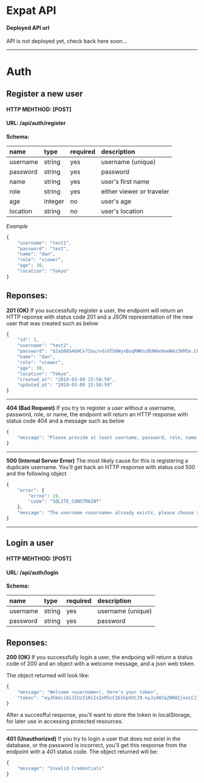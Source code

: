 # Expat API


#### Deployed API url
API is not deployed yet, check back here soon...
***

# Auth 

## Register a new user

#### HTTP MEHTHOD: [POST] 
#### URL: /api/auth/register


**Schema:**

| name | type | required | description |
| :----  | :-----  | :-------- | :----------- |
| username | string | yes | username (unique) |
| password | string | yes | password |
| name | string | yes | user's first name |
| role | string | yes | either viewer or traveler |
| age | integer | no | user's age |
| location | string | no | user's location |

*Example*

```javascript
{
    "username": "test1",
	"password": "test",
	"name": "dan",
	"role": "viewer",
	"age": 30,
	"location": "Tokyo"
}
```

**Reponses:**
---
**201 (OK)**
If you successfully register a user, the endpoint will return an HTTP reponse with status code 201 and a JSON representation of the new user that was created such as below
```javascript
{
    "id": 2,
    "username": "test2",
    "password": "$2a$08$4bHCx7Zou/vdsGTU6WyxBuqRWKnzBUN6e9awNAz2KMSe.C88PvuyO",
    "name": "dan",
    "role": "viewer",
    "age": 30,
    "location": "Tokyo",
    "created_at": "2019-03-09 15:58:59",
    "updated_at": "2019-03-09 15:58:59"
}
```
***
**404 (Bad Request)**
If you try to register a user without a username, password, role, or name, the endpoint will return an HTTP response with status code 404 and a message such as below
```javascript
{
    "message": "Please provide at least username, password, role, name for a new user"
}
```
***
**500 (Internal Server Error)**
The most likely cause for this is registering a duplicate username.  You'll get back an HTTP response with status cod 500 and the following object
```javascript
{
    "error": {
        "errno": 19,
        "code": "SQLITE_CONSTRAINT"
    },
    "message": "The username <username> already exists, please choose another username"
}
```
***

## Login a user

#### HTTP MEHTHOD: [POST] 
#### URL: /api/auth/login


**Schema:**

| name | type | required | description |
| :----  | :-----  | :-------- | :----------- |
| username | string | yes | username (unique) |
| password | string | yes | password |

**Reponses:**
---
**200 (OK)**
If you successfully login a user, the endpoing will return a status code of 200 and an object with a welcome message, and a json web token.

The object returned will look like:
```javascript
{
    "message": "Welcome <username>!, here's your token",
    "token": "eyJhbGciOiJIUzI1NiIsInR5cCI6IkpXVCJ9.eyJzdWJqZWN0IjoxLCJ1c2VybmFtZSI6InRlc3QxIiwicm9sZSI6InZpZXdlciIsImlhdCI6MTU1MjE1MDE4MSwiZXhwIjoxNTUyMjM2NTgxfQ.xAMg_VX1LstUcL0PJLJYJGEwZ9dkehHx_ZWAc4UzT5s"
}
```

After a succesfful response, you'll want to store the token in localStorage, for later use in accessing protected resources.

---
**401 (Unauthorized)**
If you try to login a user that does not exist in the database, or the password is incorrect, you'll get this response from the endpoint with a 401 status code.  The object returned will be:
```javascript
{
    "message": "Invalid Credentials"
}
```
